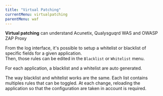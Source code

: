 ```yaml
---
title: "Virtual Patching"
currentMenu: virtualpatching
parentMenu: waf
---
```


**Virtual patching** can understand Acunetix, Qualysguqrd WAS and OWASP ZAP Proxy

From the log interface, it's possible to setup a whitelist or blacklist of specific fields for a given application. <br/>Then, those rules can be edited in the `Blacklist` or `Whitelist` menu.

For each application, a blacklist and a whitelist are auto generated.

The way blacklist and whitelist works are the same. Each list contains multiples rules that can be toggled. At each change, reloading the application so that the configuration are taken in account is required.